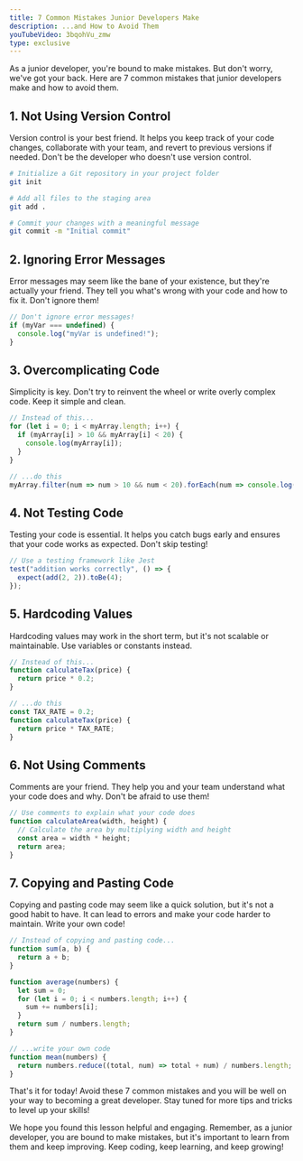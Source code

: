 ```yaml
---
title: 7 Common Mistakes Junior Developers Make
description: ...and How to Avoid Them
youTubeVideo: 3bqohVu_zmw
type: exclusive
---
```


As a junior developer, you're bound to make mistakes. But don't worry, we've got your back. Here are 7 common mistakes that junior developers make and how to avoid them.

## 1. Not Using Version Control


Version control is your best friend. It helps you keep track of your code changes, collaborate with your team, and revert to previous versions if needed. Don't be the developer who doesn't use version control.

```bash
# Initialize a Git repository in your project folder
git init

# Add all files to the staging area
git add .

# Commit your changes with a meaningful message
git commit -m "Initial commit"

```
## 2. Ignoring Error Messages
Error messages may seem like the bane of your existence, but they're actually your friend. They tell you what's wrong with your code and how to fix it. Don't ignore them!

```js
// Don't ignore error messages!
if (myVar === undefined) {
  console.log("myVar is undefined!");
}

```
## 3. Overcomplicating Code
Simplicity is key. Don't try to reinvent the wheel or write overly complex code. Keep it simple and clean.

```js
// Instead of this...
for (let i = 0; i < myArray.length; i++) {
  if (myArray[i] > 10 && myArray[i] < 20) {
    console.log(myArray[i]);
  }
}

// ...do this
myArray.filter(num => num > 10 && num < 20).forEach(num => console.log(num));

```
## 4. Not Testing Code
Testing your code is essential. It helps you catch bugs early and ensures that your code works as expected. Don't skip testing!

```js
// Use a testing framework like Jest
test("addition works correctly", () => {
  expect(add(2, 2)).toBe(4);
});

```
## 5. Hardcoding Values
Hardcoding values may work in the short term, but it's not scalable or maintainable. Use variables or constants instead.

```js
// Instead of this...
function calculateTax(price) {
  return price * 0.2;
}

// ...do this
const TAX_RATE = 0.2;
function calculateTax(price) {
  return price * TAX_RATE;
}

```
## 6. Not Using Comments
Comments are your friend. They help you and your team understand what your code does and why. Don't be afraid to use them!

```js
// Use comments to explain what your code does
function calculateArea(width, height) {
  // Calculate the area by multiplying width and height
  const area = width * height;
  return area;
}

```
## 7. Copying and Pasting Code
Copying and pasting code may seem like a quick solution, but it's not a good habit to have. It can lead to errors and make your code harder to maintain. Write your own code!

```js
// Instead of copying and pasting code...
function sum(a, b) {
  return a + b;
}

function average(numbers) {
  let sum = 0;
  for (let i = 0; i < numbers.length; i++) {
    sum += numbers[i];
  }
  return sum / numbers.length;
}

// ...write your own code
function mean(numbers) {
  return numbers.reduce((total, num) => total + num) / numbers.length;
}

```

That's it for today! Avoid these 7 common mistakes and you will be well on your way to becoming a great developer. Stay tuned for more tips and tricks to level up your skills!

We hope you found this lesson helpful and engaging. Remember, as a junior developer, you are bound to make mistakes, but it's important to learn from them and keep improving. Keep coding, keep learning, and keep growing!
